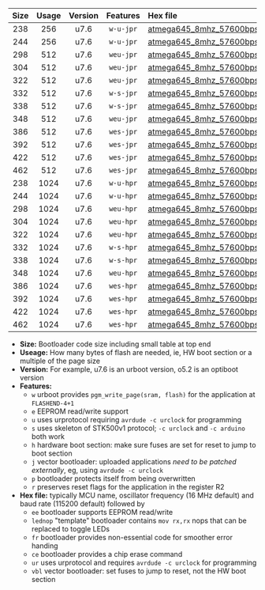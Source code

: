 |Size|Usage|Version|Features|Hex file|
|:-:|:-:|:-:|:-:|:--|
|238|256|u7.6|`w-u-jpr`|[atmega645_8mhz_57600bps_ur_vbl.hex](https://raw.githubusercontent.com/stefanrueger/urboot/main/atmega645_8mhz_57600bps_ur_vbl.hex)|
|244|256|u7.6|`w-u-jpr`|[atmega645_8mhz_57600bps_lednop_ur_vbl.hex](https://raw.githubusercontent.com/stefanrueger/urboot/main/atmega645_8mhz_57600bps_lednop_ur_vbl.hex)|
|298|512|u7.6|`weu-jpr`|[atmega645_8mhz_57600bps_ee_ur_vbl.hex](https://raw.githubusercontent.com/stefanrueger/urboot/main/atmega645_8mhz_57600bps_ee_ur_vbl.hex)|
|304|512|u7.6|`weu-jpr`|[atmega645_8mhz_57600bps_ee_lednop_ur_vbl.hex](https://raw.githubusercontent.com/stefanrueger/urboot/main/atmega645_8mhz_57600bps_ee_lednop_ur_vbl.hex)|
|322|512|u7.6|`weu-jpr`|[atmega645_8mhz_57600bps_ee_lednop_fr_ur_vbl.hex](https://raw.githubusercontent.com/stefanrueger/urboot/main/atmega645_8mhz_57600bps_ee_lednop_fr_ur_vbl.hex)|
|332|512|u7.6|`w-s-jpr`|[atmega645_8mhz_57600bps_vbl.hex](https://raw.githubusercontent.com/stefanrueger/urboot/main/atmega645_8mhz_57600bps_vbl.hex)|
|338|512|u7.6|`w-s-jpr`|[atmega645_8mhz_57600bps_lednop_vbl.hex](https://raw.githubusercontent.com/stefanrueger/urboot/main/atmega645_8mhz_57600bps_lednop_vbl.hex)|
|348|512|u7.6|`weu-jpr`|[atmega645_8mhz_57600bps_ee_lednop_fr_ce_ur_vbl.hex](https://raw.githubusercontent.com/stefanrueger/urboot/main/atmega645_8mhz_57600bps_ee_lednop_fr_ce_ur_vbl.hex)|
|386|512|u7.6|`wes-jpr`|[atmega645_8mhz_57600bps_ee_vbl.hex](https://raw.githubusercontent.com/stefanrueger/urboot/main/atmega645_8mhz_57600bps_ee_vbl.hex)|
|392|512|u7.6|`wes-jpr`|[atmega645_8mhz_57600bps_ee_lednop_vbl.hex](https://raw.githubusercontent.com/stefanrueger/urboot/main/atmega645_8mhz_57600bps_ee_lednop_vbl.hex)|
|422|512|u7.6|`wes-jpr`|[atmega645_8mhz_57600bps_ee_lednop_fr_vbl.hex](https://raw.githubusercontent.com/stefanrueger/urboot/main/atmega645_8mhz_57600bps_ee_lednop_fr_vbl.hex)|
|462|512|u7.6|`wes-jpr`|[atmega645_8mhz_57600bps_ee_lednop_fr_ce_vbl.hex](https://raw.githubusercontent.com/stefanrueger/urboot/main/atmega645_8mhz_57600bps_ee_lednop_fr_ce_vbl.hex)|
|238|1024|u7.6|`w-u-hpr`|[atmega645_8mhz_57600bps_ur.hex](https://raw.githubusercontent.com/stefanrueger/urboot/main/atmega645_8mhz_57600bps_ur.hex)|
|244|1024|u7.6|`w-u-hpr`|[atmega645_8mhz_57600bps_lednop_ur.hex](https://raw.githubusercontent.com/stefanrueger/urboot/main/atmega645_8mhz_57600bps_lednop_ur.hex)|
|298|1024|u7.6|`weu-hpr`|[atmega645_8mhz_57600bps_ee_ur.hex](https://raw.githubusercontent.com/stefanrueger/urboot/main/atmega645_8mhz_57600bps_ee_ur.hex)|
|304|1024|u7.6|`weu-hpr`|[atmega645_8mhz_57600bps_ee_lednop_ur.hex](https://raw.githubusercontent.com/stefanrueger/urboot/main/atmega645_8mhz_57600bps_ee_lednop_ur.hex)|
|322|1024|u7.6|`weu-hpr`|[atmega645_8mhz_57600bps_ee_lednop_fr_ur.hex](https://raw.githubusercontent.com/stefanrueger/urboot/main/atmega645_8mhz_57600bps_ee_lednop_fr_ur.hex)|
|332|1024|u7.6|`w-s-hpr`|[atmega645_8mhz_57600bps.hex](https://raw.githubusercontent.com/stefanrueger/urboot/main/atmega645_8mhz_57600bps.hex)|
|338|1024|u7.6|`w-s-hpr`|[atmega645_8mhz_57600bps_lednop.hex](https://raw.githubusercontent.com/stefanrueger/urboot/main/atmega645_8mhz_57600bps_lednop.hex)|
|348|1024|u7.6|`weu-hpr`|[atmega645_8mhz_57600bps_ee_lednop_fr_ce_ur.hex](https://raw.githubusercontent.com/stefanrueger/urboot/main/atmega645_8mhz_57600bps_ee_lednop_fr_ce_ur.hex)|
|386|1024|u7.6|`wes-hpr`|[atmega645_8mhz_57600bps_ee.hex](https://raw.githubusercontent.com/stefanrueger/urboot/main/atmega645_8mhz_57600bps_ee.hex)|
|392|1024|u7.6|`wes-hpr`|[atmega645_8mhz_57600bps_ee_lednop.hex](https://raw.githubusercontent.com/stefanrueger/urboot/main/atmega645_8mhz_57600bps_ee_lednop.hex)|
|422|1024|u7.6|`wes-hpr`|[atmega645_8mhz_57600bps_ee_lednop_fr.hex](https://raw.githubusercontent.com/stefanrueger/urboot/main/atmega645_8mhz_57600bps_ee_lednop_fr.hex)|
|462|1024|u7.6|`wes-hpr`|[atmega645_8mhz_57600bps_ee_lednop_fr_ce.hex](https://raw.githubusercontent.com/stefanrueger/urboot/main/atmega645_8mhz_57600bps_ee_lednop_fr_ce.hex)|

- **Size:** Bootloader code size including small table at top end
- **Useage:** How many bytes of flash are needed, ie, HW boot section or a multiple of the page size
- **Version:** For example, u7.6 is an urboot version, o5.2 is an optiboot version
- **Features:**
  + `w` urboot provides `pgm_write_page(sram, flash)` for the application at `FLASHEND-4+1`
  + `e` EEPROM read/write support
  + `u` uses urprotocol requiring `avrdude -c urclock` for programming
  + `s` uses skeleton of STK500v1 protocol; `-c urclock` and `-c arduino` both work
  + `h` hardware boot section: make sure fuses are set for reset to jump to boot section
  + `j` vector bootloader: uploaded applications *need to be patched externally*, eg, using `avrdude -c urclock`
  + `p` bootloader protects itself from being overwritten
  + `r` preserves reset flags for the application in the register R2
- **Hex file:** typically MCU name, oscillator frequency (16 MHz default) and baud rate (115200 default) followed by
  + `ee` bootloader supports EEPROM read/write
  + `lednop` "template" bootloader contains `mov rx,rx` nops that can be replaced to toggle LEDs
  + `fr` bootloader provides non-essential code for smoother error handing
  + `ce` bootloader provides a chip erase command
  + `ur` uses urprotocol and requires `avrdude -c urclock` for programming
  + `vbl` vector bootloader: set fuses to jump to reset, not the HW boot section
